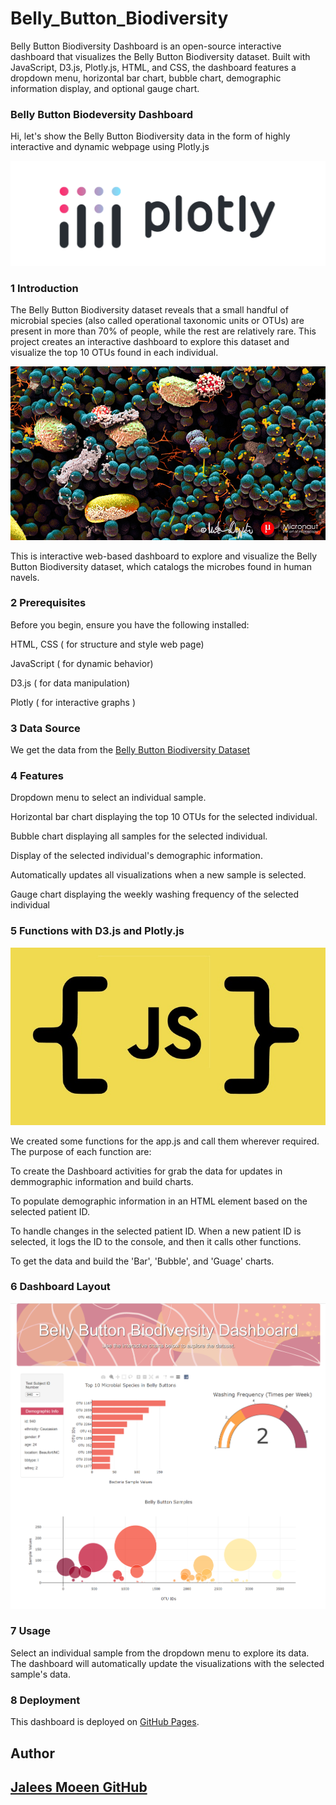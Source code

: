 # Belly_Button_Biodiversity

Belly Button Biodiversity Dashboard is an open-source interactive dashboard that visualizes the Belly Button Biodiversity dataset. Built with JavaScript, D3.js, Plotly.js, HTML, and CSS, the dashboard features a dropdown menu, horizontal bar chart, bubble chart, demographic information display, and optional gauge chart.

### Belly Button Biodeversity Dashboard

Hi, let's show the Belly Button Biodiversity data in the form of highly interactive and dynamic webpage using Plotly.js


![Alt text](images/1_plotly.png)


### 1 Introduction 

The Belly Button Biodiversity dataset reveals that a small handful of microbial species (also called operational taxonomic units or OTUs) are present in more than 70% of people, while the rest are relatively rare. This project creates an interactive dashboard to explore this dataset and visualize the top 10 OTUs found in each individual.


![Alt text](images/2_intro.jpg)


This is interactive web-based dashboard to explore and visualize the Belly Button Biodiversity dataset, which catalogs the microbes found in human navels.


### 2 Prerequisites

Before you begin, ensure you have the following installed:

HTML, CSS ( for structure and style web page)

JavaScript ( for dynamic behavior)

D3.js ( for data manipulation)

Plotly ( for interactive graphs )


### 3 Data Source

We get the data from the [Belly Button Biodiversity Dataset](https://2u-data-curriculum-team.s3.amazonaws.com/dataviz-classroom/v1.1/14-Interactive-Web-Visualizations/02-Homework/samples.json)


### 4 Features

Dropdown menu to select an individual sample.

Horizontal bar chart displaying the top 10 OTUs for the selected individual.

Bubble chart displaying all samples for the selected individual.

Display of the selected individual's demographic information.

Automatically updates all visualizations when a new sample is selected.

Gauge chart displaying the weekly washing frequency of the selected individual


### 5 Functions with D3.js and Plotly.js


![Alt text](images/3_functions.jpg)


We created some functions for the app.js and call them wherever required. The purpose of each function are:

To create the Dashboard activities for grab the data for updates in demmographic information and build charts.

To populate demographic information in an HTML element based on the selected patient ID.

To handle changes in the selected patient ID. When a new patient ID is selected, it logs the ID to the console, and then it calls other functions.

To get the data and build the 'Bar', 'Bubble', and 'Guage' charts.


### 6 Dashboard Layout


![Alt text](images/4_layout.png)


### 7 Usage

Select an individual sample from the dropdown menu to explore its data. The dashboard will automatically update the visualizations with the selected sample's data.


### 8 Deployment

This dashboard is deployed on [GitHub Pages]().


## Author

## [Jalees Moeen GitHub](https://github.com/JaleesMoeen)
